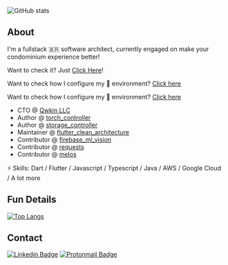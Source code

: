 ![GitHub stats](https://github-readme-stats.vercel.app/api?username=rafaelcmm&show_icons=true&count_private=true&theme=radical)

## About

I'm a fullstack 🇧🇷 software architect, currently engaged on make your condominium experience better!

Want to check it? Just [Click Here](https://www.qwkin.com)!

Want to check how I configure my  environment? [Click here](https://github.com/rafaelcmm/my-osx-env)

Want to check how I configure my 🐧 environment? [Click here](https://github.com/rafaelcmm/my-env)


- CTO @ [Qwkin LLC](https://www.qwkin.com)
- Author @ [torch_controller](https://pub.dev/packages/torch_controller)
- Author @ [storage_controller](https://pub.dev/packages/storage_controller)
- Maintainer @ [flutter_clean_architecture](https://pub.dev/packages/flutter_clean_architecture)
- Contributor @ [firebase_ml_vision](https://pub.dev/packages/firebase_ml_vision)
- Contributor @ [requests](https://pub.dev/packages/requests)
- Contributor @ [melos](https://github.com/invertase/melos)

⚡ Skills: Dart / Flutter / Javascript / Typescript / Java / AWS / Google Cloud / A lot more

## Fun Details
[![Top Langs](https://github-readme-stats.vercel.app/api/top-langs/?username=rafaelcmm&layout=compact&show_icons=true&count_private=true&theme=radical)](https://github.com/anuraghazra/github-readme-stats)

## Contact

[![Linkedin Badge](https://img.shields.io/badge/-rafaelcmm-blue?style=flat-square&logo=Linkedin&logoColor=white&link=https://www.linkedin.com/in/rafaelcmm/)](https://www.linkedin.com/in/rafaelcmm/) [![Protonmail Badge](https://img.shields.io/badge/-rafaelcmm-black?style=flat-square&logo=ProtonMail&logoColor=white)](mailto:rafael@qwkin.io)
